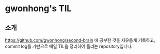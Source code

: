 # gwonhong's TIL

## 소개

https://github.com/gwonhong/second-brain 에 공부한 것을 자유롭게 기록하고, commit log를 기반으로 매일 TIL을 정리하여 올리는 repository입니다.
